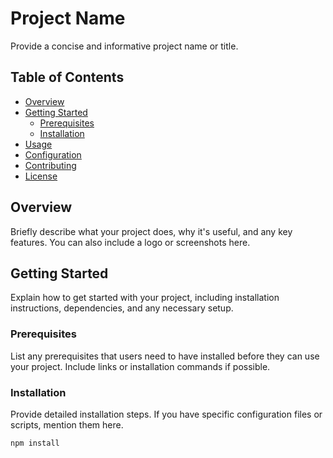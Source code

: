 # Project Name

Provide a concise and informative project name or title.

## Table of Contents

- [Overview](#overview)
- [Getting Started](#getting-started)
  - [Prerequisites](#prerequisites)
  - [Installation](#installation)
- [Usage](#usage)
- [Configuration](#configuration)
- [Contributing](#contributing)
- [License](#license)

## Overview

Briefly describe what your project does, why it's useful, and any key features. You can also include a logo or screenshots here.

## Getting Started

Explain how to get started with your project, including installation instructions, dependencies, and any necessary setup.

### Prerequisites

List any prerequisites that users need to have installed before they can use your project. Include links or installation commands if possible.

### Installation

Provide detailed installation steps. If you have specific configuration files or scripts, mention them here.

```bash
npm install
```
